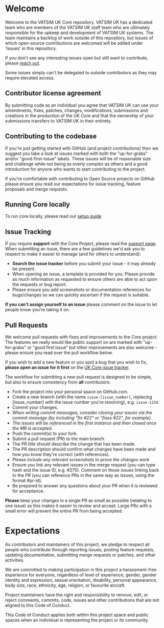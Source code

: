 # Welcome

Welcome to the VATSIM UK Core repository. VATSIM UK has a dedicated team who are members of the VATSIM UK staff team who are ultimately responsible for the upkeep and development of VATSIM UK systems. The team maintains a backlog of work outside of this repository, but issues of which open-source contributions are welcomed will be added under 'Issues' in this repository.

If you don't see any interesting issues open but still want to contribute, please [reach out](https://github.com/VATSIM-UK/core/blob/main/.github/SUPPORT.md).

Some issues simply can't be delegated to outside contributors as they may require elevated access.

## Contributor license agreement

By submitting code as an individual you agree that VATSIM UK can use your amendments, fixes, patches, changes, modifications, submissions and creations in the production of the UK Core and that the ownership of your submissions transfers to VATSIM UK in their entirety.

## Contributing to the codebase

If you're just getting started with GitHub (and project contributions) then we suggest you take a look at issues marked with both the "up-for-grabs" and/or "good-first-issue" labels. These issues will be of reasonable size and challenge while not being as overly complex as others and a good introduction for anyone who wants to start contributing to the project.

If you're comfortable with contributing to Open Source projects on GitHub please ensure you read our expectations for issue tracking, feature proposals and merge requests.

## Running Core locally

To run core locally, please read our [setup guide](https://github.com/VATSIM-UK/core/blob/main/.github/setup.md)

## Issue Tracking

If you require **support** with the Core Project, please read the [support page](https://github.com/VATSIM-UK/core/blob/main/.github/SUPPORT.md).
When submitting an issue, there are a few guidelines we'd ask you to respect to make it easier to manage (and for others to understand):

* **Search the issue tracker** before you submit your issue - it may already be present.
* When opening an issue, a template is provided for you. Please provide as much information as requested to ensure others are able to act upon the requests or bug report.
* Please ensure you add screenshots or documentation references for bugs/changes so we can quickly ascertain if the request is suitable.

**If you can't assign yourself to an issue** please comment on the issue to let people know you're taking it on.

## Pull Requests

We welcome pull requests with fixes and improvements to the Core project. The features we really would like public support on are marked with "up-for-grabs" or "good first issue" but other improvements are also welcome - please ensure you read over the pull workflow below.

If you wish to add a new feature or you spot a bug that you wish to fix, **please open an issue for it first** on the [UK Core issue tracker](https://github.com/VATSIM-UK/core/issues).

The workflow for submitting a new pull request is designed to be simple, but also to ensure consistency from **all** contributors:

* Fork the project into your personal space on GitHub.com.
* Create a new branch (with the name `issue-[issue_number]`, replacing [issue_number] with the issue number you're resolving), e.g. `issue-1234`.
* Commit your changes.
* *When writing commit messages, consider closing your issues via the commit message (by including "fix #22" or "fixes #22", for example).*
* *The issues will be referenced in the first instance and then closed once the MR is accepted.*
* Push the commit(s) to your fork.
* Submit a pull request (PR) to the main branch.
* The PR title should describe the change that has been made.
* The PR description should confirm what changes have been made and how you know they're correct (with references).
* *Please include any relevant screenshots to prove the changes work*
* Ensure you link any relevant issues in the merge request (you can type hash and the issue ID, e.g. #275). Comment on those issues linking back to the PR (you can reference PRs in the same way as issues, using the format #pr-id).
* Be prepared to answer any questions about your PR when it is reviewed for acceptance.

**Please** keep your changes in a single PR as small as possible (relating to one issue) as this makes it easier to review and accept. Large PRs with a small error will prevent the entire PR from being accepted.

# Expectations

As contributors and maintainers of this project, we pledge to respect all people who contribute through reporting issues, posting feature requests, updating documentation, submitting merge requests or patches, and other activities.

We are committed to making participation in this project a harassment-free experience for everyone, regardless of level of experience, gender, gender identity and expression, sexual orientation, disability, personal appearance, body size, race, ethnicity, age, religion, or favourite aircraft.

Project maintainers have the right and responsibility to remove, edit, or reject comments, commits, code, issues and other contributions that are not aligned to this Code of Conduct.

This Code of Conduct applies both within this project space and public spaces when an individual is representing the project or its community.
